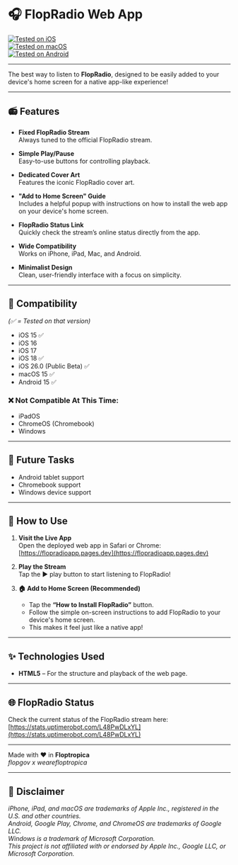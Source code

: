 # 🎧 FlopRadio Web App

[![Tested on iOS](https://img.shields.io/badge/iOS-15--18%20%7C%2026.0%20Beta-blue?logo=apple&logoColor=white)](https://www.apple.com/ios/)  
[![Tested on macOS](https://img.shields.io/badge/macOS-15-blue?logo=apple&logoColor=white)](https://www.apple.com/macos/)  
[![Tested on Android](https://img.shields.io/badge/Android-15-green?logo=android&logoColor=white)](https://www.android.com/)  

---

The best way to listen to **FlopRadio**, designed to be easily added to your device's home screen for a native app-like experience!

---

## 📻 Features

- **Fixed FlopRadio Stream**  
  Always tuned to the official FlopRadio stream.

- **Simple Play/Pause**  
  Easy-to-use buttons for controlling playback.

- **Dedicated Cover Art**  
  Features the iconic FlopRadio cover art.

- **"Add to Home Screen" Guide**  
  Includes a helpful popup with instructions on how to install the web app on your device's home screen.

- **FlopRadio Status Link**  
  Quickly check the stream’s online status directly from the app.

- **Wide Compatibility**  
  Works on iPhone, iPad, Mac, and Android. 

- **Minimalist Design**  
  Clean, user-friendly interface with a focus on simplicity.

---

## 📱 Compatibility  
*(✅ = Tested on that version)*

- iOS 15 ✅  
- iOS 16  
- iOS 17  
- iOS 18 ✅  
- iOS 26.0 (Public Beta) ✅  
- macOS 15 ✅  
- Android 15 ✅    

### ❌ Not Compatible At This Time:

- iPadOS  
- ChromeOS (Chromebook)  
- Windows  

---

## 🔮 Future Tasks

- Android tablet support  
- Chromebook support  
- Windows device support  

---

## 🚀 How to Use

1. **Visit the Live App**  
   Open the deployed web app in Safari or Chrome:  
   [https://flopradioapp.pages.dev](https://flopradioapp.pages.dev)

2. **Play the Stream**  
   Tap the ▶️ play button to start listening to FlopRadio!

3. **🏠 Add to Home Screen (Recommended)**  
   - Tap the **“How to Install FlopRadio”** button.  
   - Follow the simple on-screen instructions to add FlopRadio to your device's home screen.  
   - This makes it feel just like a native app!

---

## ✨ Technologies Used

- **HTML5** – For the structure and playback of the web page.

---

## 🌐 FlopRadio Status

Check the current status of the FlopRadio stream here:  
[https://stats.uptimerobot.com/L48PwDLxYL](https://stats.uptimerobot.com/L48PwDLxYL)

---

Made with ❤️ in **Floptropica**  
*flopgov x wearefloptropica*

---

## 📝 Disclaimer

*iPhone, iPad, and macOS are trademarks of Apple Inc., registered in the U.S. and other countries.*  
*Android, Google Play, Chrome, and ChromeOS are trademarks of Google LLC.*  
*Windows is a trademark of Microsoft Corporation.*  
*This project is not affiliated with or endorsed by Apple Inc., Google LLC, or Microsoft Corporation.*

